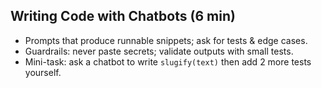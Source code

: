 ## Writing Code with Chatbots (6 min)
- Prompts that produce runnable snippets; ask for tests & edge cases.
- Guardrails: never paste secrets; validate outputs with small tests.
- Mini-task: ask a chatbot to write `slugify(text)` then add 2 more tests yourself.
